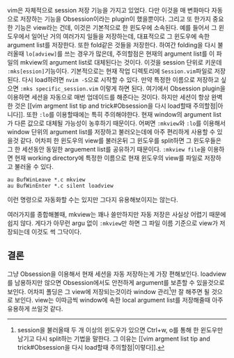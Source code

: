 vim은 자체적으로 session 저장 기능을 가지고 있었다. 다만 이것을 매 변화마다 자동으로 저장하는 기능을 Obsession이라는 plugin이 했을뿐이다. 그리고 또 한가지 중요한 기능은 view라는 건데, 이것은 기본적으로 한 윈도우에 소속된다. 예를 들어서 그 윈도우에서 일어난 거의 여러가지 일들을 저장하는데, 대표적으로 그 윈도우에 속한 argument list를 저장한다. 또한 fold같은 것들을 저장한다. 하여간 folding을 다시 불러올때 `lo[adview]`를 쓰는 경우가 많은데, 주의할점은 현재의 argument list를 이 파일의 mkview의 argument list로 대체된다는 것이다. 이것을 session 단위로 키운데 `:mks[ession]`기능이다. 기본적으로는 현재 작업 디렉토리에 `Session.vim`파일로 저장된다. 다시 load하려면 `nvim -S`으로 시작할 수 있다. 만약 특정한 이름으로 저장하고 싶으면 `:mks specific_session.vim` 이렇게 하면 된다. 여기에서 Obsession plugin을 이용하면 세션을 자동으로 매번 업데이드를 해준다는 것이다. 
하지만 세션이 항상 완벽한 것은 [[vim argment list tip and trick#Obsession을 다시 load할때 주의할점|아니다]]. 또한 `:lo`를 이용할때에는 특히 주의해야한다. 현재 window의 argument list가 다른 값으로 대체될 가능성이 농후하기 때문이다. 어쩌면 `:mkview`와 `:lo`를 이용해서 window 단위의 argument list를 저장하고 불러오는데에 아주 편리하게 사용할 수 있을것 같다.
어차피 한 윈도우의 view를 불러온뒤 그 윈도우를 split하면 그 윈도우들은 그 한 세션동안 동일한 arguement list를 공유하기 때문이다. `:mkview file`을 이용하면 현재 working directory에 특정한 이름으로 현재 윈도우의 view를 파일로 저장하고 불러올 수 있다.
```
au BufWinLeave *.c mkview
au BufWinEnter *.c silent loadview
```
이런 명령으로 자동화할 수는 있지만 그다지 유용해보이지는 않는다.

여러가지를 종합해볼때, mkview는 꽤나 쓸만하지만 자동 저장은 사실상 어렵기 때문에 쉽지 않다. 게다가 아무런 argu 없이 `:mkview`만 하면 그 파일 이름 기준으로 view가 저장되는데 이것도 썩 그닥이다.

## 결론
그냥 Obsession을 이용해서 현재 세션을 자동 저장하는게 가장 편해보인다.
loadview를 남용하지만 않으면 Obsession에서도 안전하게 argument를 보존할 수 있을것으로 보인다. 어차피 폴딩은 그 view에 저장되는것이라 window 관리[^1]만 잘 해주면 될 것으로 보인다. 
view는 이따금씩 window에 속한 local argument list를 저장해줄때 아주 유용하게 쓰일것 같다.

[^1]: session을 불러올때 두 개 이상의 윈도우가 있으면 Ctrl+w, o를 통해 한 윈도우만 남기고 다시 split하는 기법을 말한다. 그 이유는 [[vim argment list tip and trick#Obsession을 다시 load할때 주의할점|이렇다]].